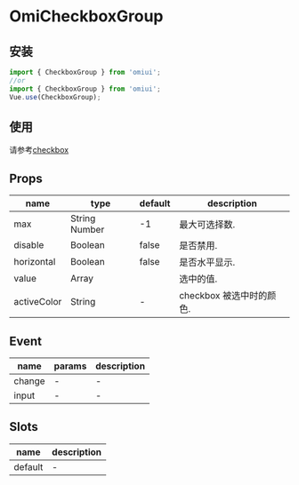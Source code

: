 # OmiCheckboxGroup

## 安装

```js
import { CheckboxGroup } from 'omiui';
//or
import { CheckboxGroup } from 'omiui';
Vue.use(CheckboxGroup);
```

## 使用

请参考[checkbox]()

## Props

| name        | type          | default | description              |
| ----------- | ------------- | ------- | ------------------------ |
| max         | String Number | -1      | 最大可选择数.            |
| disable     | Boolean       | false   | 是否禁用.                |
| horizontal  | Boolean       | false   | 是否水平显示.            |
| value       | Array         |         | 选中的值.                |
| activeColor | String        | -       | checkbox 被选中时的颜色. |

## Event

| name   | params | description |
| ------ | ------ | ----------- |
| change | -      | -           |
| input  | -      | -           |

## Slots

| name    | description |
| ------- | ----------- |
| default | -           |
